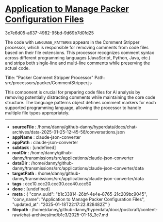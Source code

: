 # [Application to Manage Packer Configuration Files](https://claude.ai/chat/b1c33814-26bf-4e4e-8765-21c209bc9045)

3c7e6d05-a637-4982-95bd-9d69b7d0fd25

 The code with `LANGUAGE_PATTERNS` appears in the Comment Stripper processor, which is responsible for removing comments from code files based on their file extensions. This processor recognizes comment syntax across different programming languages (JavaScript, Python, Java, etc.) and strips both single-line and multi-line comments while preserving the actual code.

Title: "Packer Comment Stripper Processor"
Path: src/processors/packer/CommentStripper.js

This component is crucial for preparing code files for AI analysis by removing potentially distracting comments while maintaining the core code structure. The language patterns object defines comment markers for each supported programming language, allowing the processor to handle multiple file types appropriately.

---

* **sourceFile** : /home/danny/github-danny/hyperdata/docs/chat-archives/data-2025-01-25-12-45-58/conversations.json
* **appName** : claude-json-converter
* **appPath** : claude-json-converter
* **subtask** : [undefined]
* **rootDir** : /home/danny/github-danny/transmissions/src/applications/claude-json-converter
* **dataDir** : /home/danny/github-danny/transmissions/src/applications/claude-json-converter/data
* **targetPath** : /home/danny/github-danny/transmissions/src/applications/claude-json-converter/data
* **tags** : ccc10.ccc20.ccc30.ccc40.ccc50
* **done** : [undefined]
* **meta** : {
  "conv_uuid": "b1c33814-26bf-4e4e-8765-21c209bc9045",
  "conv_name": "Application to Manage Packer Configuration Files",
  "updated_at": "2025-01-18T22:17:22.828482Z"
}
* **filepath** : /home/danny/github-danny/hyperdata/docs/postcraft/content-raw/chat-archives/md/b1c3/2025-01-18_3c7.md